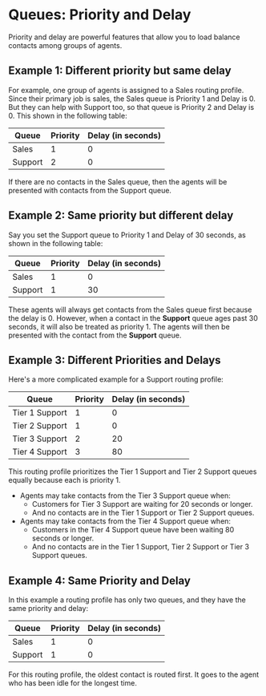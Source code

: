 # Queues: Priority and Delay<a name="concepts-routing-profiles-priority"></a>

Priority and delay are powerful features that allow you to load balance contacts among groups of agents\. 

## Example 1: Different priority but same delay<a name="concepts-routing-profiles-priority-example1"></a>

For example, one group of agents is assigned to a Sales routing profile\. Since their primary job is sales, the Sales queue is Priority 1 and Delay is 0\. But they can help with Support too, so that queue is Priority 2 and Delay is 0\. This shown in the following table:


| Queue | Priority | Delay \(in seconds\) | 
| --- | --- | --- | 
|  Sales  |  1  |  0  | 
|  Support  |  2  |  0  | 

If there are no contacts in the Sales queue, then the agents will be presented with contacts from the Support queue\. 

## Example 2: Same priority but different delay<a name="concepts-routing-profiles-priority-example2"></a>

Say you set the Support queue to Priority 1 and Delay of 30 seconds, as shown in the following table: 


| Queue | Priority | Delay \(in seconds\) | 
| --- | --- | --- | 
|  Sales  |  1  |  0  | 
|  Support  |  1  |  30  | 

These agents will always get contacts from the Sales queue first because the delay is 0\. However, when a contact in the **Support** queue ages past 30 seconds, it will also be treated as priority 1\. The agents will then be presented with the contact from the **Support** queue\. 

## Example 3: Different Priorities and Delays<a name="concepts-routing-profiles-priority-example3"></a>

Here's a more complicated example for a Support routing profile:


| Queue | Priority | Delay \(in seconds\) | 
| --- | --- | --- | 
|  Tier 1 Support  |  1  |  0  | 
|  Tier 2 Support  |  1  |  0  | 
|  Tier 3 Support  |  2  |  20  | 
|  Tier 4 Support  |  3  |  80  | 

This routing profile prioritizes the Tier 1 Support and Tier 2 Support queues equally because each is priority 1\.
+ Agents may take contacts from the Tier 3 Support queue when:
  + Customers for Tier 3 Support are waiting for 20 seconds or longer\.
  + And no contacts are in the Tier 1 Support or Tier 2 Support queues\.
+ Agents may take contacts from the Tier 4 Support queue when:
  + Customers in the Tier 4 Support queue have been waiting 80 seconds or longer\.
  + And no contacts are in the Tier 1 Support, Tier 2 Support or Tier 3 Support queues\.

## Example 4: Same Priority and Delay<a name="concepts-routing-profiles-priority-example4"></a>

In this example a routing profile has only two queues, and they have the same priority and delay:


| Queue | Priority | Delay \(in seconds\) | 
| --- | --- | --- | 
|  Sales  |  1  |  0  | 
|  Support  |  1  |  0  | 

For this routing profile, the oldest contact is routed first\. It goes to the agent who has been idle for the longest time\.